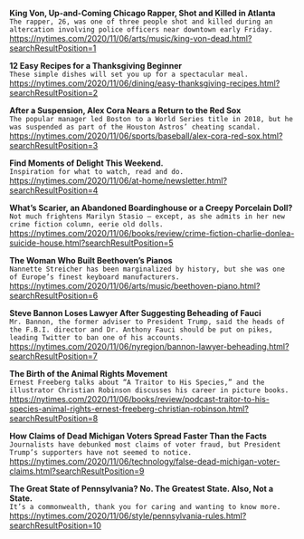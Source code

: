 **King Von, Up-and-Coming Chicago Rapper, Shot and Killed in Atlanta**\
`The rapper, 26, was one of three people shot and killed during an altercation involving police officers near downtown early Friday.`\
https://nytimes.com/2020/11/06/arts/music/king-von-dead.html?searchResultPosition=1

**12 Easy Recipes for a Thanksgiving Beginner**\
`These simple dishes will set you up for a spectacular meal.`\
https://nytimes.com/2020/11/06/dining/easy-thanksgiving-recipes.html?searchResultPosition=2

**After a Suspension, Alex Cora Nears a Return to the Red Sox**\
`The popular manager led Boston to a World Series title in 2018, but he was suspended as part of the Houston Astros’ cheating scandal.`\
https://nytimes.com/2020/11/06/sports/baseball/alex-cora-red-sox.html?searchResultPosition=3

**Find Moments of Delight This Weekend.**\
`Inspiration for what to watch, read and do.`\
https://nytimes.com/2020/11/06/at-home/newsletter.html?searchResultPosition=4

**What’s Scarier, an Abandoned Boardinghouse or a Creepy Porcelain Doll?**\
`Not much frightens Marilyn Stasio — except, as she admits in her new crime fiction column, eerie old dolls.`\
https://nytimes.com/2020/11/06/books/review/crime-fiction-charlie-donlea-suicide-house.html?searchResultPosition=5

**The Woman Who Built Beethoven’s Pianos**\
`Nannette Streicher has been marginalized by history, but she was one of Europe’s finest keyboard manufacturers.`\
https://nytimes.com/2020/11/06/arts/music/beethoven-piano.html?searchResultPosition=6

**Steve Bannon Loses Lawyer After Suggesting Beheading of Fauci**\
`Mr. Bannon, the former adviser to President Trump, said the heads of the F.B.I. director and Dr. Anthony Fauci should be put on pikes, leading Twitter to ban one of his accounts.`\
https://nytimes.com/2020/11/06/nyregion/bannon-lawyer-beheading.html?searchResultPosition=7

**The Birth of the Animal Rights Movement**\
`Ernest Freeberg talks about “A Traitor to His Species,” and the illustrator Christian Robinson discusses his career in picture books.`\
https://nytimes.com/2020/11/06/books/review/podcast-traitor-to-his-species-animal-rights-ernest-freeberg-christian-robinson.html?searchResultPosition=8

**How Claims of Dead Michigan Voters Spread Faster Than the Facts**\
`Journalists have debunked most claims of voter fraud, but President Trump’s supporters have not seemed to notice.`\
https://nytimes.com/2020/11/06/technology/false-dead-michigan-voter-claims.html?searchResultPosition=9

**The Great State of Pennsylvania? No. The Greatest State. Also, Not a State.**\
`It’s a commonwealth, thank you for caring and wanting to know more.`\
https://nytimes.com/2020/11/06/style/pennsylvania-rules.html?searchResultPosition=10

